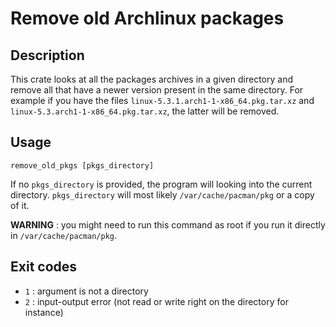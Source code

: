 # Remove old Archlinux packages

## Description

This crate looks at all the packages archives in a given directory and remove all that have a newer version present in the same directory.
For example if you have the files
`linux-5.3.1.arch1-1-x86_64.pkg.tar.xz` and `linux-5.3.arch1-1-x86_64.pkg.tar.xz`,
the latter will be removed.

## Usage

```shell
remove_old_pkgs [pkgs_directory]
```

If no `pkgs_directory` is provided, the program will looking into the current directory.
`pkgs_directory` will most likely `/var/cache/pacman/pkg` or a copy of it.

**WARNING** : you might need to run this command as root if you run it directly in `/var/cache/pacman/pkg`.

## Exit codes

- `1` : argument is not a directory
- `2` : input-output error (not read or write right on the directory for instance)
